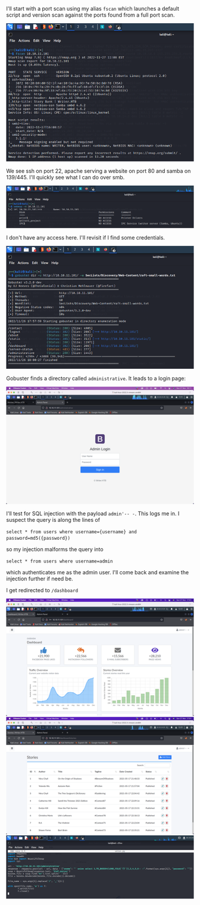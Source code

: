 I'll start with a port scan using my alias `fscan` which launches a default script and version scan against the ports found from a full port scan.

<img src='Images/fscan.png'>

We see ssh on port 22, apache serving a website on port 80 and samba on 139/445. I'll quickly see what I can do over smb.

<img src='Images/smbmap.png'>

I don't have any access here. I'll revisit if I find some credentials.

<img src='Images/gobuster.png'>

Gobuster finds a directory called `administrative`. It leads to a login page:

<img src='Images/administrative.png'>

I'll test for SQL injection with the payload `admin'-- -`. This logs me in. I suspect the query is along the lines of 

`select * from users where username={username} and password=md5({password})`

so my injection malforms the query into

`select * from users where username=admin` 

which authenticates me as the admin user. I'll come back and examine the injection further if need be.

I get redirected to `/dashboard`

<img src='Images/dashboard.png'>

<img src='Images/stories.png'>


<img src='Images/script.png'>
